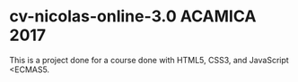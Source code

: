 # cv-nicolas-online-3.0 ACAMICA 2017
This is a project done for a course done with HTML5, CSS3, and JavaScript &lt;ECMAS5.
